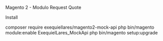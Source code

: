 Magento 2 - Modulo Request Quote

Install

composer require exequiellares/magento2-mock-api
php bin/magento module:enable ExequielLares_MockApi
php bin/magento setup:upgrade
